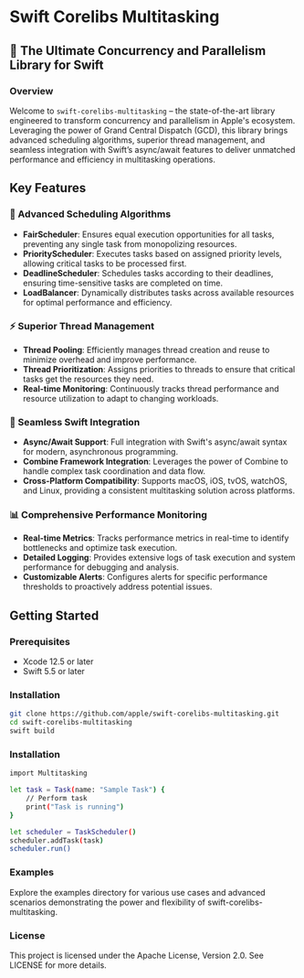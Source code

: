 # **Swift Corelibs Multitasking**

## **🚀 The Ultimate Concurrency and Parallelism Library for Swift**
 
### **Overview**

Welcome to `swift-corelibs-multitasking` – the state-of-the-art library engineered to transform concurrency and parallelism in Apple's ecosystem. Leveraging the power of Grand Central Dispatch (GCD), this library brings advanced scheduling algorithms, superior thread management, and seamless integration with Swift’s async/await features to deliver unmatched performance and efficiency in multitasking operations.

## **Key Features**

### **🌟 Advanced Scheduling Algorithms**
- **FairScheduler**: Ensures equal execution opportunities for all tasks, preventing any single task from monopolizing resources.
- **PriorityScheduler**: Executes tasks based on assigned priority levels, allowing critical tasks to be processed first.
- **DeadlineScheduler**: Schedules tasks according to their deadlines, ensuring time-sensitive tasks are completed on time.
- **LoadBalancer**: Dynamically distributes tasks across available resources for optimal performance and efficiency.

### **⚡ Superior Thread Management**
- **Thread Pooling**: Efficiently manages thread creation and reuse to minimize overhead and improve performance.
- **Thread Prioritization**: Assigns priorities to threads to ensure that critical tasks get the resources they need.
- **Real-time Monitoring**: Continuously tracks thread performance and resource utilization to adapt to changing workloads.

### **🔗 Seamless Swift Integration**
- **Async/Await Support**: Full integration with Swift's async/await syntax for modern, asynchronous programming.
- **Combine Framework Integration**: Leverages the power of Combine to handle complex task coordination and data flow.
- **Cross-Platform Compatibility**: Supports macOS, iOS, tvOS, watchOS, and Linux, providing a consistent multitasking solution across platforms.

### **📊 Comprehensive Performance Monitoring**
- **Real-time Metrics**: Tracks performance metrics in real-time to identify bottlenecks and optimize task execution.
- **Detailed Logging**: Provides extensive logs of task execution and system performance for debugging and analysis.
- **Customizable Alerts**: Configures alerts for specific performance thresholds to proactively address potential issues.

## **Getting Started**

### **Prerequisites**
- Xcode 12.5 or later
- Swift 5.5 or later

### **Installation**
```bash
git clone https://github.com/apple/swift-corelibs-multitasking.git
cd swift-corelibs-multitasking
swift build
```

### **Installation**
```bash
import Multitasking

let task = Task(name: "Sample Task") {
    // Perform task
    print("Task is running")
}

let scheduler = TaskScheduler()
scheduler.addTask(task)
scheduler.run()
```
### **Examples**
Explore the examples directory for various use cases and advanced scenarios demonstrating the power and flexibility of swift-corelibs-multitasking.


### License
This project is licensed under the Apache License, Version 2.0. See LICENSE for more details.


